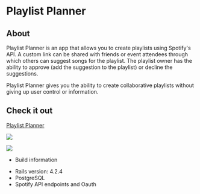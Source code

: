 # Playlist Planner 

## About

Playlist Planner is  an app that allows you to create playlists using Spotify's API. 
A custom link can be shared with friends or event attendees through which others can suggest songs for the playlist.
The playlist owner has the ability to approve (add the suggestion to the playlist) or decline the suggestions.

Playlist Planner gives you the ability to create collaborative playlists without giving up user control or information.

## Check it out

[Playlist Planner](https://playlist-planner.herokuapp.com/)  

![](http://i.imgur.com/pGviLyT.png)

![](http://i.imgur.com/47FLl6A.png)

* Build information
 - Rails version: 4.2.4
 - PostgreSQL
 - Spotify API endpoints and Oauth

